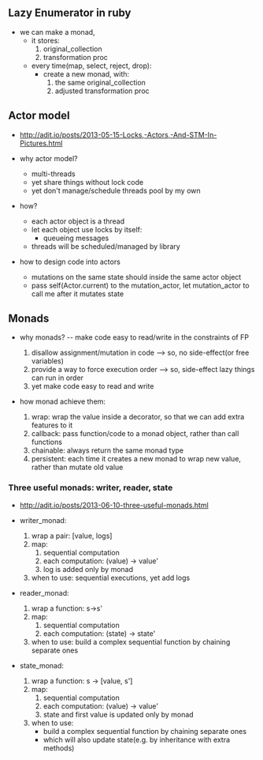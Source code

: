 ## Lazy Enumerator in ruby

* we can make a monad,
  * it stores:
    1. original_collection
    2. transformation proc
  * every time(map, select, reject, drop):
    * create a new monad, with:
      1. the same original_collection
      2. adjusted transformation proc

## Actor model

* http://adit.io/posts/2013-05-15-Locks,-Actors,-And-STM-In-Pictures.html

* why actor model?
    * multi-threads
    * yet share things without lock code
    * yet don't manage/schedule threads pool by my own

* how?
    * each actor object is a thread
    * let each object use locks by itself:
        * queueing messages
    * threads will be scheduled/managed by library

* how to design code into actors
    * mutations on the same state should inside the same actor object
    * pass self(Actor.current) to the mutation_actor, let mutation_actor to call me after it mutates state

## Monads

* why monads? -- make code easy to read/write in the constraints of FP
    1. disallow assignment/mutation in code --> so, no side-effect(or free variables)
    2. provide a way to force execution order --> so, side-effect lazy things can run in order
    3. yet make code easy to read and write

* how monad achieve them:
    1. wrap: wrap the value inside a decorator, so that we can add extra features to it
    2. callback: pass function/code to a monad object, rather than call functions
    3. chainable: always return the same monad type
    4. persistent: each time it creates a new monad to wrap new value, rather than mutate old value

### Three useful monads: writer, reader, state

* http://adit.io/posts/2013-06-10-three-useful-monads.html

* writer_monad:
    1. wrap a pair: [value, logs]
    2. map:
        1. sequential computation
        2. each computation: (value) -> value'
        3. log is added only by monad
    3. when to use: sequential executions, yet add logs

* reader_monad:
    1. wrap a function: s->s'
    2. map:
        1. sequential computation
        2. each computation: (state) -> state'
    3. when to use: build a complex sequential function by chaining separate ones

* state_monad:
    1. wrap a function: s -> [value, s']
    2. map:
        1. sequential computation
        2. each computation: (value) -> value'
        3. state and first value is updated only by monad
    3. when to use:
        * build a complex sequential function by chaining separate ones
        * which will also update state(e.g. by inheritance with extra methods)
